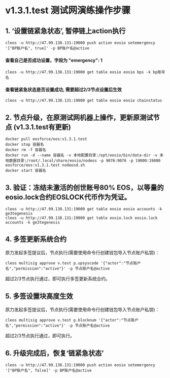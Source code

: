 # v1.3.1.test 测试网演练操作步骤

## 1. ‘设置链紧急状态’, 暂停链上action执行
```shell
cleos -u http://47.99.138.131:19000 push action eosio setemergency '["BP账户名", true]' -p BP账户名@active
```
#### 查看自己是否成功设置，字段为 "emergency": 1
```shell
cleos -u http://47.99.138.131:19000 get table eosio eosio bps -k bp账号名
```
#### 查看链紧急状态是否设置成功, 需要超过2/3节点设置后生效
```shell
cleos -u http://47.99.138.131:19000 get table eosio eosio chainstatus
```

## 2. 节点升级，在原测试网机器上操作，更新原测试节点 (v1.3.1.test有更新)
```shell
docker pull eosforce/eos:v1.3.1.test
docker stop 容器名
docker rm -f 容器名
docker run -d --name 容器名 -v 本地配置目录:/opt/eosio/bin/data-dir -v 本地数据目录:/root/.local/share/eosio/nodeos -p 9076:9076 -p 19000:19000 eosforce/eos:v1.3.1.test nodeosd.sh
docker start 容器名
```

## 3. 验证：冻结未激活的创世账号80% EOS，以等量的eosio.lock合约EOSLOCK代币作为凭证。
```shell
cleos -u http://47.99.138.131:19000 get table eosio eosio accounts -k ge3tegenesis
cleos -u http://47.99.138.131:19000 get table eosio.lock eosio.lock accounts -k ge3tegenesis
```
## 4. 多签更新系统合约
原力发起多签提议后，节点执行(需要使用命令行创建钱包导入节点账户私钥)：
```shell
cleos multisig approve v.test p.upsyscode '{"actor":"节点账户名","permission":"active"}' -p 节点账户名@active
```
超过2/3节点执行通过，即可执行多签更新系统合约。

## 5. 多签设置块高度生效
原力发起多签提议后，节点执行(需要使用命令行创建钱包导入节点账户私钥)：
```shell
cleos multisig approve v.test p.blocknum '{"actor":"节点账户名","permission":"active"}' -p 节点账户名@active
```
超过2/3节点执行通过，即可执行。

## 6. 升级完成后，恢复‘链紧急状态’
```shell
cleos -u http://47.99.138.131:19000 push action eosio setemergency '["BP账户名", false]' -p BP账户名@active
```




